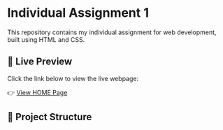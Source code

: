 # Individual Assignment 1

This repository contains my individual assignment for web development, built using HTML and CSS.

## 🔗 Live Preview

Click the link below to view the live webpage:

👉 [View HOME Page](https://HoXiaoCi.github.io/Individual-Assignment-1/HOME/HOME.html)

## 📁 Project Structure

